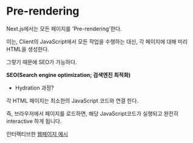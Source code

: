 # Pre-rendering

Next.js에서는 모든 페이지를 'Pre-rendering'한다.

이는, Client의 JavaScript에서 모든 작업을 수행하는 대신, 각 페이지에 대해 미리 HTML을 생성한다.

그렇기 때문에 SEO가 가능하다.

**SEO(Search engine optimization; 검색엔진 최적화)**

- Hydration 과정?

각 HTML 페이지는 최소한의 JavaScript 코드와 연결 한다.

즉, 브라우저에서 페이지를 로드하면, 해당 JavaScript코드가 실행되고 완전히 interactive 하게 됩니다.

인터랙티브한 [웹페이지 예시](https://tympanus.net/Development/DraggableDualViewSlideshow/)
